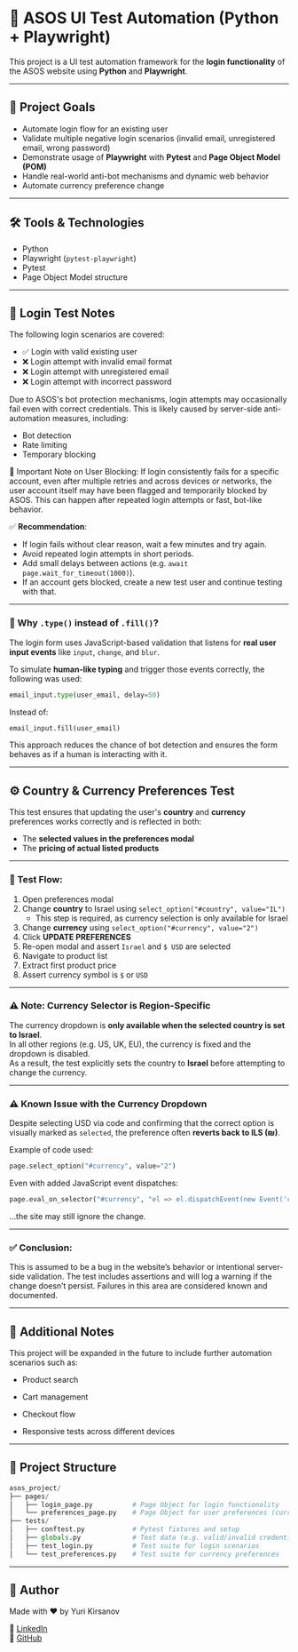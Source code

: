 # 🧪 ASOS UI Test Automation (Python + Playwright)

This project is a UI test automation framework for the **login functionality** of the ASOS website using **Python** and **Playwright**.

---

## 🎯 Project Goals

- Automate login flow for an existing user
- Validate multiple negative login scenarios (invalid email, unregistered email, wrong password)
- Demonstrate usage of **Playwright** with **Pytest** and **Page Object Model (POM)**
- Handle real-world anti-bot mechanisms and dynamic web behavior
- Automate currency preference change 

---

## 🛠️ Tools & Technologies

- Python
- Playwright (`pytest-playwright`)
- Pytest
- Page Object Model structure

---

## 🔐 Login Test Notes
The following login scenarios are covered:
- ✅ Login with valid existing user
- ❌ Login attempt with invalid email format
- ❌ Login attempt with unregistered email
- ❌ Login attempt with incorrect password

Due to ASOS's bot protection mechanisms, login attempts may occasionally fail even with correct credentials.
This is likely caused by server-side anti-automation measures, including:
- Bot detection
- Rate limiting
- Temporary blocking

🛑 Important Note on User Blocking:
If login consistently fails for a specific account, even after multiple retries and across devices or networks, the user account itself may have been flagged and temporarily blocked by ASOS.
This can happen after repeated login attempts or fast, bot-like behavior.

✅ **Recommendation**:  
- If login fails without clear reason, wait a few minutes and try again.
- Avoid repeated login attempts in short periods.
- Add small delays between actions (e.g. ```await page.wait_for_timeout(1000)```).
- If an account gets blocked, create a new test user and continue testing with that.

---

### 🤖 Why `.type()` instead of `.fill()`?

The login form uses JavaScript-based validation that listens for **real user input events** like `input`, `change`, and `blur`.

To simulate **human-like typing** and trigger those events correctly, the following was used:

```python
email_input.type(user_email, delay=50)
```

Instead of:

```python
email_input.fill(user_email)
```

This approach reduces the chance of bot detection and ensures the form behaves as if a human is interacting with it.

---

## ⚙️ Country & Currency Preferences Test

This test ensures that updating the user's **country** and **currency** preferences works correctly and is reflected in both:

- The **selected values in the preferences modal**
- The **pricing of actual listed products**

---

### 🧪 Test Flow:

1. Open preferences modal  
2. Change **country** to Israel using `select_option("#country", value="IL")`  
   - This step is required, as currency selection is only available for Israel  
3. Change **currency** using `select_option("#currency", value="2")`  
4. Click **UPDATE PREFERENCES**  
5. Re-open modal and assert `Israel` and `$ USD` are selected  
6. Navigate to product list  
7. Extract first product price  
8. Assert currency symbol is `$` or `USD`

---

### ⚠️ Note: Currency Selector is Region-Specific

The currency dropdown is **only available when the selected country is set to Israel**.  
In all other regions (e.g. US, UK, EU), the currency is fixed and the dropdown is disabled.  
As a result, the test explicitly sets the country to **Israel** before attempting to change the currency.

---

### ⚠️ Known Issue with the Currency Dropdown

Despite selecting USD via code and confirming that the correct option is visually marked as `selected`, the preference often **reverts back to ILS (₪)**.

Example of code used:

```python
page.select_option("#currency", value="2")
```

Even with added JavaScript event dispatches:

```python
page.eval_on_selector("#currency", "el => el.dispatchEvent(new Event('change', { bubbles: true }))")
```

…the site may still ignore the change.

---

### ✅ Conclusion:

This is assumed to be a bug in the website’s behavior or intentional server-side validation.
The test includes assertions and will log a warning if the change doesn’t persist.
Failures in this area are considered known and documented.

---

## 📌 Additional Notes
This project will be expanded in the future to include further automation scenarios such as:

- Product search

- Cart management

- Checkout flow

- Responsive tests across different devices

---

## 📂 Project Structure

```python
asos_project/
├── pages/
│   ├── login_page.py          # Page Object for login functionality
│   └── preferences_page.py    # Page Object for user preferences (currency)
├── tests/
│   ├── conftest.py            # Pytest fixtures and setup
│   ├── globals.py             # Test data (e.g. valid/invalid credentials)
│   ├── test_login.py          # Test suite for login scenarios
│   └── test_preferences.py    # Test suite for currency preferences
```

---

## 🙋 Author

Made with ❤️ by Yuri Kirsanov

🔗 [LinkedIn](https://www.linkedin.com/in/yuri-kirsanov/)  
🐙 [GitHub](https://github.com/RedlineQA)